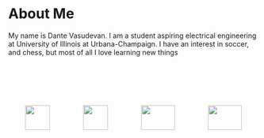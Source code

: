 # About Me

My name is Dante Vasudevan.
I am a student aspiring electrical engineering at University of Illinois at Urbana-Champaign. I have an interest in soccer, and chess, but most of all I love learning new things

<br>
<br>
<br>
<br>
<br>
<style>
.container {
  display: flex;
}
.container.space-around {
  justify-content: space-around;
}
</style>

<div class="container space-around">
  <div><a href="https://github.com/Speedyflames" target="_blank"><img src="https://external-content.duckduckgo.com/iu/?u=https%3A%2F%2Ftse2.mm.bing.net%2Fth%3Fid%3DOIP.D_Gm8IGCvkqmOgtU2hueVwHaHS%26pid%3DApi&f=1" width="50" height="50"></a></div>
  <div><a href="https://www.linkedin.com/in/dantevasudevan" target="_blank"><img src="https://upload.wikimedia.org/wikipedia/commons/thumb/c/ca/LinkedIn_logo_initials.png/600px-LinkedIn_logo_initials.png" width="50" height="50"></a></div>
  <div><a href="https://www.youtube.com/channel/UCxHx9sbwcqApbpsxXJZp23g" target="_blank"><img src="https://seeklogo.com/images/Y/youtube-icon-logo-521820CDD7-seeklogo.com.png" width="68" height="50"></a></div>
  <div><a href="mailto:dantevasudevan@gmail.com? subject=subject text"><img src="http://3.bp.blogspot.com/-O231QKWcdH0/VGIFcFuWo5I/AAAAAAAAPnE/S3a8H6twUoE/s1600/logo_gmail_color_112in128dp.png" width="68" height="50"></a></div>
</div>

